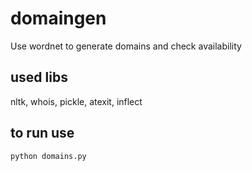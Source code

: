 # domaingen
Use wordnet to generate domains and check availability
## used libs
nltk, whois, pickle, atexit, inflect
## to run use

```python domains.py```
